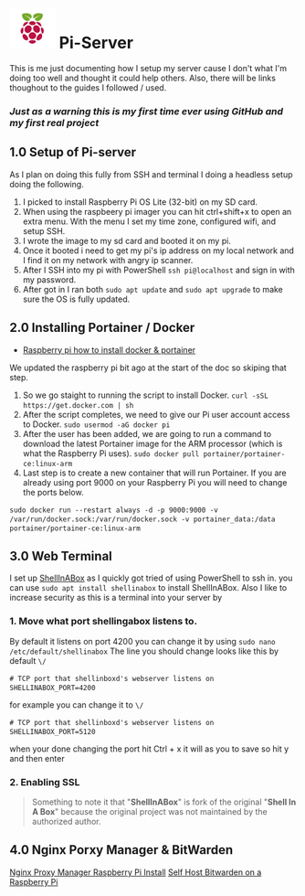 # <img src="https://raw.githubusercontent.com/NeverEndingChapters/pi-server/main/Homer/images/raspberrypi.png" alt="drawing" width="80"/> Pi-Server

This is me just documenting how I setup my server cause I don't what I'm doing too well and thought it could help others. Also, there will be links thoughout to the guides I followed / used.
### **_Just as a warning this is my first time ever using GitHub and my first real project_**

## 1.0 Setup of Pi-server
As I plan on doing this fully from SSH and terminal I doing a headless setup doing the following. 
1. I picked to install Raspberry Pi OS Lite (32-bit) on my SD card. 
2. When using the raspbeery pi imager you can hit ctrl+shift+x to open an extra menu.
With the menu I set my time zone, configured wifi, and setup SSH. 
3. I wrote the image to my sd card and booted it on my pi.
4. Once it booted i need to get my pi's ip address on my local network and I find it on my network with angry ip scanner.
5. After I SSH into my pi with PowerShell `ssh pi@localhost` and sign in with my password.
6. After got in I ran both `sudo apt update` and `sudo apt upgrade` to make sure the OS is fully updated.

## 2.0 Installing Portainer / Docker
 - [Raspberry pi how to install docker & portainer](https://www.wundertech.net/portainer-raspberry-pi-install-how-to-install-docker-and-portainer/)

We updated the raspberry pi bit ago at the start of the doc so skiping that step. 

1. So we go staight to running the script to install Docker. 
`curl -sSL https://get.docker.com | sh`
2.  After the script completes, we need to give our Pi user account access to Docker. 
`sudo usermod -aG docker pi`
3.  After the user has been added, we are going to run a command to download the latest Portainer image for the ARM processor (which is what the Raspberry Pi uses).
`sudo docker pull portainer/portainer-ce:linux-arm`
4.  Last step is to create a new container that will run Portainer. If you are already using port 9000 on your Raspberry Pi you will need to change the ports below.
```
sudo docker run --restart always -d -p 9000:9000 -v /var/run/docker.sock:/var/run/docker.sock -v portainer_data:/data portainer/portainer-ce:linux-arm
```

## 3.0 Web Terminal
I set up [ShellInABox](https://github.com/shellinabox/shellinabox) as I quickly got tried of using PowerShell to ssh in. you can use `sudo apt install shellinabox` to install ShellInABox. Also I like to increase security as this is a terminal into your server by 

### 1. Move what port shellingabox listens to. 
By default it listens on port 4200 you can change it by using `sudo nano /etc/default/shellinabox` 
The line you should change looks like this by default `\/`
```
# TCP port that shellinboxd's webserver listens on 
SHELLINABOX_PORT=4200
```
for example you can change it to `\/`
```
# TCP port that shellinboxd's webserver listens on 
SHELLINABOX_PORT=5120
```
when your done changing the port hit Ctrl + x it will as you to save so hit y and then enter

### 2. Enabling SSL 




> Something to note it that "__ShellInABox__" is fork of the original "__Shell In A Box__" because the original project was not maintained by the authorized author.

## 4.0 Nginx Porxy Manager & BitWarden
[Nginx Proxy Manager Raspberry Pi Install](https://www.wundertech.net/nginx-proxy-manager-raspberry-pi-install-instructions/)
[Self Host Bitwarden on a Raspberry Pi](https://www.wundertech.net/how-to-self-host-bitwarden-on-a-raspberry-pi/)
